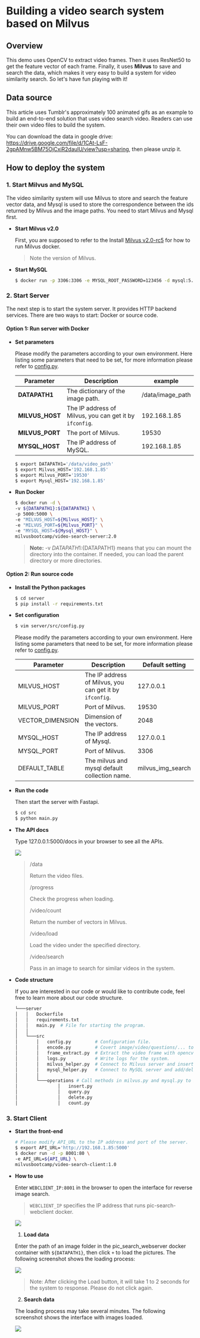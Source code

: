 # Building a video search system based on Milvus

## Overview

This demo uses OpenCV to extract video frames. Then it uses ResNet50 to get the feature vector of each frame. Finally, it uses **Milvus** to save and search the data, which makes it very easy to build a system for video similarity search. So let's have fun playing with it!

## Data source

This article uses Tumblr's approximately 100 animated gifs as an example to build an end-to-end solution that uses video search video. Readers can use their own video files to build the system.

You can download the data in google drive: https://drive.google.com/file/d/1CAt-LsF-2gpAMnw5BM75OjCxiR2daulU/view?usp=sharing, then please unzip it.

## How to deploy the system

### 1. Start Milvus and MySQL

The video similarity system will use Milvus to store and search the feature vector data, and Mysql is used to store the correspondence between the ids returned by Milvus and the image paths. You need to start Milvus and Mysql first.

- **Start Milvus v2.0**

  First, you are supposed to refer to the Install [Milvus v2.0-rc5](https://milvus.io/docs/v2.0.0/install_standalone-docker.md) for how to run Milvus docker.

  > Note the version of Milvus.

- **Start MySQL**

  ```bash
  $ docker run -p 3306:3306 -e MYSQL_ROOT_PASSWORD=123456 -d mysql:5.7
  ```

### 2. Start Server

The next step is to start the system server. It provides HTTP backend services. There are two ways to start: Docker or source code.

#### Option 1: Run server with Docker

- **Set parameters**

  Please modify the parameters according to your own environment. Here listing some parameters that need to be set, for more information please refer to [config.py](./server/src/config.py).

  | **Parameter**   | **Description**                                       | **example**      |
  | --------------- | ----------------------------------------------------- | ---------------- |
  | **DATAPATH1**   | The dictionary of the image path.                     | /data/image_path |
  | **MILVUS_HOST** | The IP address of Milvus, you can get it by `ifconfig`. | 192.168.1.85     |
  | **MILVUS_PORT** | The port of Milvus.                                   | 19530            |
  | **MYSQL_HOST** | The IP address of MySQL.                               | 192.168.1.85     |

  ```bash
  $ export DATAPATH1='/data/video_path'
  $ export Milvus_HOST='192.168.1.85'
  $ export Milvus_PORT='19530'
  $ export Mysql_HOST='192.168.1.85'
  ```

- **Run Docker**

  ```bash
  $ docker run -d \
  -v ${DATAPATH1}:${DATAPATH1} \
  -p 5000:5000 \
  -e "MILVUS_HOST=${Milvus_HOST}" \
  -e "MILVUS_PORT=${Milvus_PORT}" \
  -e "MYSQL_HOST=${Mysql_HOST}" \
  milvusbootcamp/video-search-server:2.0
  ```

  > **Note:** -v ${DATAPATH1}:${DATAPATH1} means that you can mount the directory into the container. If needed, you can load the parent directory or more directories.

#### Option 2: Run source code

- **Install the Python packages**

  ```bash
  $ cd server
  $ pip install -r requirements.txt
  ```

- **Set configuration**

  ```bash
  $ vim server/src/config.py
  ```

  Please modify the parameters according to your own environment. Here listing some parameters that need to be set, for more information please refer to [config.py](./server/src/config.py).

  | **Parameter**    | **Description**                                         | **Default setting** |
  | ---------------- | ------------------------------------------------------- | ------------------- |
  | MILVUS_HOST      | The IP address of Milvus, you can get it by `ifconfig`. | 127.0.0.1           |
  | MILVUS_PORT      | Port of Milvus.                                         | 19530               |
  | VECTOR_DIMENSION | Dimension of the vectors.                               | 2048                |
  | MYSQL_HOST       | The IP address of Mysql.                                | 127.0.0.1           |
  | MYSQL_PORT       | Port of Milvus.                                         | 3306                |
  | DEFAULT_TABLE    | The milvus and mysql default collection name.           | milvus_img_search   |

- **Run the code**

  Then start the server with Fastapi.

  ```bash
  $ cd src
  $ python main.py
  ```

- **The API docs**

  Type 127.0.0.1:5000/docs in your browser to see all the APIs.

  ![](../pic/API_imag.png)

  > /data
  >
  > Return the video files.
  >
  > /progress
  >
  > Check the progress when loading.
  >
  > /video/count
  >
  > Return the number of vectors in Milvus.
  >
  > /video/load
  >
  > Load the video under the specified directory.
  >
  > /video/search
  >
  > Pass in an image to search for similar videos in the system.

- **Code  structure**

  If you are interested in our code or would like to contribute code, feel free to learn more about our code structure.

  ```bash
  └───server
  │   │   Dockerfile
  │   │   requirements.txt
  │   │   main.py  # File for starting the program.
  │   │
  │   └───src
  │       │   config.py         # Configuration file.
  │       │   encode.py         # Covert image/video/questions/... to embeddings.
  │       │   frame_extract.py  # Extract the video frame with opencv.
  │       │   logs.py           # Write logs for the system.
  │       │   milvus_helper.py  # Connect to Milvus server and insert/drop/query vectors in Milvus.
  │       │   mysql_helper.py   # Connect to MySQL server and add/delete/query IDs and object information.
  │       │   
  │       └───operations # Call methods in milvus.py and mysql.py to insert/query/delete objects.
  │               │   insert.py
  │               │   query.py
  │               │   delete.py
  │               │   count.py
  ```

### 3. Start Client

- **Start the front-end**

  ```bash
  # Please modify API_URL to the IP address and port of the server.
  $ export API_URL='http://192.168.1.85:5000'
  $ docker run -d -p 8001:80 \
  -e API_URL=${API_URL} \
  milvusbootcamp/video-search-client:1.0
  ```

- **How to use**

  Enter `WEBCLIENT_IP:8001`  in the browser to open the interface for reverse image search.

  > `WEBCLIENT_IP` specifies the IP address that runs pic-search-webclient docker.

  ![ ](../pic/show.png)

  1. **Load data**

    Enter the path of an image folder in the pic_search_webserver docker container with `${DATAPATH1}`, then click `+` to load the pictures. The following screenshot shows the loading process:

  ![ ](../pic/load.png)

  > Note: After clicking the Load button, it will take 1 to 2 seconds for the system to response. Please do not click again.

  2. **Search data**

    The loading process may take several minutes. The following screenshot shows the interface with images loaded.

  ![ ](../pic/search.png)
